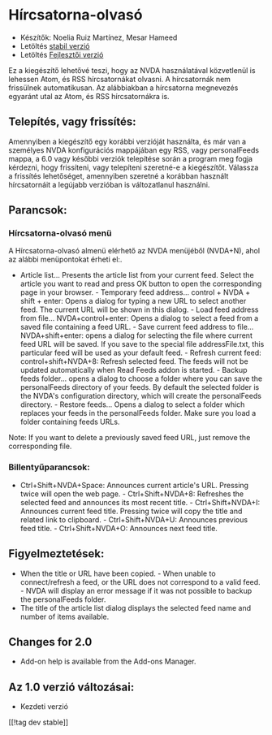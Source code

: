 # Hírcsatorna-olvasó #

* Készítők: Noelia Ruiz Martínez, Mesar Hameed
* Letöltés [stabil verzió][2]
* Letöltés [Fejlesztői verzió][1]

Ez a kiegészítő lehetővé teszi, hogy az NVDA használatával közvetlenül is
lehessen Atom, és RSS hírcsatornákat olvasni. A hírcsatornák nem frissülnek
automatikusan. Az alábbiakban a hírcsatorna megnevezés egyaránt utal az
Atom, és RSS hírcsatornákra is.

## Telepítés, vagy frissítés: ##

Amennyiben a kiegészítő egy korábbi verzióját használta, és már van a
személyes NVDA konfigurációs mappájában egy RSS, vagy personalFeeds mappa, a
6.0 vagy későbbi verziók telepítése során a program meg fogja kérdezni, hogy
frissíteni, vagy telepíteni szeretné-e a kiegészítőt. Válassza a frissítés
lehetőséget, amennyiben szeretné a korábban használt hírcsatornáit a
legújabb verzióban is változatlanul használni.

## Parancsok: ##

### Hírcsatorna-olvasó menü ###

A Hírcsatorna-olvasó almenü elérhető az NVDA menüjéből (NVDA+N), ahol az
alábbi menüpontokat érheti el:. 

- Article list...  Presents the article list from your current feed. Select
the article you want to read and press OK button to open the corresponding
page in your browser.  - Temporary feed address... control + NVDA + shift +
enter: Opens a dialog for typing a new URL to select another feed. The
current URL will be shown in this dialog.  - Load feed address from
file... NVDA+control+enter: Opens a dialog to select a feed from a saved
file containing a feed URL.  - Save current feed address to
file... NVDA+shift+enter: opens a dialog for selecting the file where
current feed URL will be saved.  If you save to the special file
addressFile.txt, this particular feed will be used as your default feed.  -
Refresh current feed: control+shift+NVDA+8: Refresh selected feed. The feeds
will not be updated automatically when Read Feeds addon is started.  -
Backup feeds folder...  opens a dialog to choose a folder where you can save
the personalFeeds directory of your feeds. By default the selected folder is
the NVDA's configuration directory, which will create the personalFeeds
directory.  - Restore feeds...  Opens a dialog to select a folder which
replaces your feeds in the personalFeeds folder. Make sure you load a folder
containing feeds URLs.

Note: If you want to delete a previously saved feed URL, just remove the
corresponding file.

### Billentyűparancsok: ###

- Ctrl+Shift+NVDA+Space: Announces current article's URL. Pressing twice
will open the web page.  - Ctrl+Shift+NVDA+8: Refreshes the selected feed
and announces its most recent title.  - Ctrl+Shift+NVDA+I: Announces current
feed title. Pressing twice will copy the title and related link to
clipboard.  - Ctrl+Shift+NVDA+U: Announces previous feed title.  -
Ctrl+Shift+NVDA+O: Announces next feed title.

## Figyelmeztetések: ##

- When the title or URL have been copied.  - When unable to connect/refresh
a feed, or the URL does not correspond to a valid feed.  - NVDA will display
an error message if it was not possible to backup the personalFeeds folder.
- The title of the article list dialog displays the selected feed name and
number of items available.

## Changes for 2.0 ##
*	 Add-on help is available from the Add-ons Manager.

## Az 1.0 verzió változásai: ##
*	 Kezdeti verzió

[[!tag dev stable]]

[1]: http://addons.nvda-project.org/files/get.php?file=rf-dev

[2]: http://addons.nvda-project.org/files/get.php?file=rf

